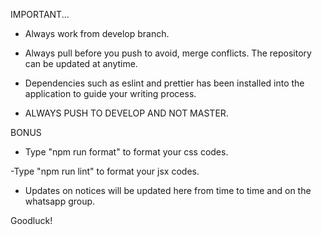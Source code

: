 IMPORTANT...

- Always work from develop branch.

- Always pull before you push to avoid, merge conflicts. The repository can be updated at anytime.

- Dependencies such as eslint and prettier has been installed into the application to guide your writing process.

- ALWAYS PUSH TO DEVELOP AND NOT MASTER.

BONUS

- Type "npm run format" to format your css codes.

-Type "npm run lint" to format your jsx codes.

- Updates on notices will be updated here from time to time and on the whatsapp group.

Goodluck!


